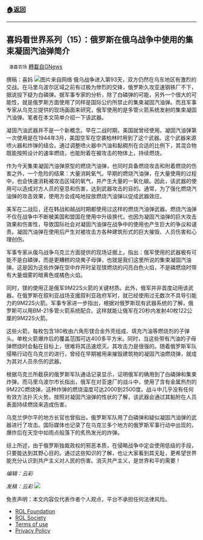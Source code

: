 ###  [:house:返回](README.md)
---


## 喜妈看世界系列（15）：俄罗斯在俄乌战争中使用的集束凝固汽油弹简介
` 澳喜农场` [轉載自GNews](https://gnews.org/zh-hans/2618440/)

撰稿：喜妈
 ![](https://assets.gnews.org/wp-content/uploads/2022/05/Slide1-26_1653730935.JPG)图片来自网络 
俄乌战争进入第93天，双方仍然在乌东地区有激烈的交战。在马里乌波尔区域之前有过极为惨烈的交锋，俄罗斯久攻亚速钢铁厂不下，据说投下疑为白磷弹。据军事专家的分析，除了白磷弹的可能，另外一个很大的可能性，就是俄罗斯方面使用了同样是国际公约所禁止的集束凝固汽油弹。而且军事专家从乌克兰提供的现场画面来研究，俄军使用的是多管火箭系统发射的集束凝固汽油弹。笔者在本文简单介绍一下该武器。
 
凝固汽油武器并不是一个新概念。早在二战时期，美国就曾经使用。凝固汽油弹第一次使用是在1944年3月，美国空军在空袭柏林时用到了这个武器。这个武器来源喷火器和炸弹的结合。通过调整喷火器中汽油和黏稠剂在合适的比例下，其混合物既能按照设计的速率燃烧，也能附着在被攻击的物体上，持续燃烧。
 
作为今天集束凝固汽油弹原型的燃烧汽油弹，也同时具备燃烧攻击和附着燃烧的伤害之外，一个危险的结果：大量消耗氧气。早期的燃烧汽油弹，在大量使用的过程中，也会快速消耗被攻击区域的氧气，并产生大量的一氧化碳。因此，该武器的使用可以造成对方人员的窒息和伤害，达到武器攻击的目的。通常，为了强化燃烧汽油弹的攻击效果，使用方会成吨地投放燃烧汽油弹以促成武器效应。
 
美军在二战后，还在韩战和越战时期都使用过这样的燃烧汽油弹武器。燃烧汽油弹不仅在战争中不断被美国和盟国在使用中升级换代，也因为凝固汽油弹的巨大攻击效果和伤害性，导致国际社会对凝固汽油弹在战争中的使用也产生巨大的争议和谴责。凝固汽油弹在使用后产生对被攻击方各种建筑形式的巨大摧毁、人员伤害和心理创伤。
 
军事专家从俄乌战争乌克兰方面提供的现场证据上，指出：俄军使用的武器极有可能不是白磷弹，而是更糟糕的烧夷子母弹，也就是我们这里所说的集束凝固汽油弹。这是因为这些炸弹在空中炸开时呈现镁燃烧的闪亮白色火焰，不是磷燃烧时带有大量烟雾的暗黄色或橘色火焰。
 
同时，镁的使用正是俄军9M22S火箭的关键材质。此外，俄军并非首度动用该武器。在俄罗斯在叙利亚战场支援叙利亚政府军时，就已经使用过无数次不具导引能力的9M22S火箭。军事专家进一步指出，根据对俄罗斯现有武器系统的了解，俄罗斯可以用BM-21多管火箭系统配合。这样就能让俄军在20秒内发射40枚122公厘的9M22S火箭。
 
这些火箭，每枚包含180枚由六角形镁合金外壳组成、填充汽油等燃烧剂的子弹头。单枚火箭爆炸后的覆盖范围可达400多平方米。同时，当这些带有汽油的子母弹燃烧时会黏在目标上，很难将其迅速熄灭。其攻击力是很强的。随着俄罗斯军队侵略行动在乌克兰的进行，曾经在早期被用来摧毁建筑物的凝固汽油燃烧弹，就成为其对人员杀伤的武器。
 
根据乌克兰所截获的俄罗斯军队通话记录显示，证明俄军的确用到了白磷弹和集束炸弹。而马里乌波尔市长指出，俄军在对亚速厂的战斗中，使用了含有金属热剂的9M22C燃烧弹。这种炸弹的燃烧温度可达2000到2500度。战斗中几乎没有任何有效方法扑灭火势。按照对凝固汽油弹的性状的了解，该武器会通过其黏附在人员表面持续燃烧来造成伤害。
 
乌克兰伊尔平的地方长官也曾指出，俄罗斯军队用了白磷弹和疑似凝固汽油弹的武器进行了攻击。国际媒体也记录了在乌克兰多个地方的俄罗斯军事行动中出现的，爆炸后在天空中如雨点般落下的炙热发光的炸弹。
 
综上所述，由于俄罗斯独裁政权的邪恶本质，在侵略战争中定会使用低级的手段，只要能达到其野心目的。通过这些知识的了解，也让大家看到其无耻，更希望世界能充分认识到共产主义对人民的伤害。消灭共产主义，是世界和平的需要！
 
*编辑：云彩*
 
*发稿：云彩*
 ![](https://assets.gnews.org/wp-content/uploads/2022/05/HA-5_1653711383.jpg) 

免责声明：本文内容仅代表作者个人观点，平台不承担任何法律风险。
  
- [ROL Foundation](https://rolfoundation.org/)
- [ROL Society](https://rolsociety.org/)
- [Terms of use](https://gnews.org/terms-of-use-3/)
- [Privacy Policy](https://gnews.org/privacy-policy/)
